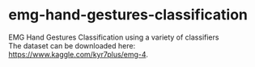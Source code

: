 # emg-hand-gestures-classification
EMG Hand Gestures Classification using a variety of classifiers<br>
The dataset can be downloaded here: https://www.kaggle.com/kyr7plus/emg-4.
